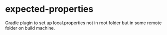 # expected-properties
Gradle plugin to set up local.properties not in root folder but in some remote folder on build machine.
